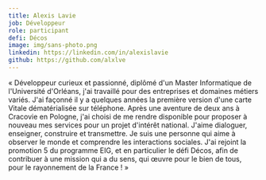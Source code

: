 ```yaml
---
title: Alexis Lavie
job: Développeur
role: participant
defi: Décos
image: img/sans-photo.png
linkedin: https://linkedin.com/in/alexislavie
github: https://github.com/alxlve
---
```

« Développeur curieux et passionné, diplômé d'un Master Informatique de l'Université d'Orléans, j'ai travaillé pour des entreprises et domaines métiers variés. J'ai façonné il y a quelques années la première version d'une carte Vitale dématérialisée sur téléphone. Après une aventure de deux ans à Cracovie en Pologne, j'ai choisi de me rendre disponible pour proposer à nouveau mes services pour un projet d'intérêt national. J'aime dialoguer, enseigner, construire et transmettre. Je suis une personne qui aime à observer le monde et comprendre les interactions sociales. J'ai rejoint la promotion 5 du programme EIG, et en particulier le défi Décos, afin de contribuer à une mission qui a du sens, qui œuvre pour le bien de tous, pour le rayonnement de la France ! »